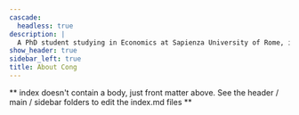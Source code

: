 ```yaml
---
cascade:
  headless: true
description: |
  A PhD student studying in Economics at Sapienza University of Rome, interested in Data Science.
show_header: true
sidebar_left: true
title: About Cong
---
```


** index doesn't contain a body, just front matter above.
See the header / main / sidebar folders to edit the index.md files **
